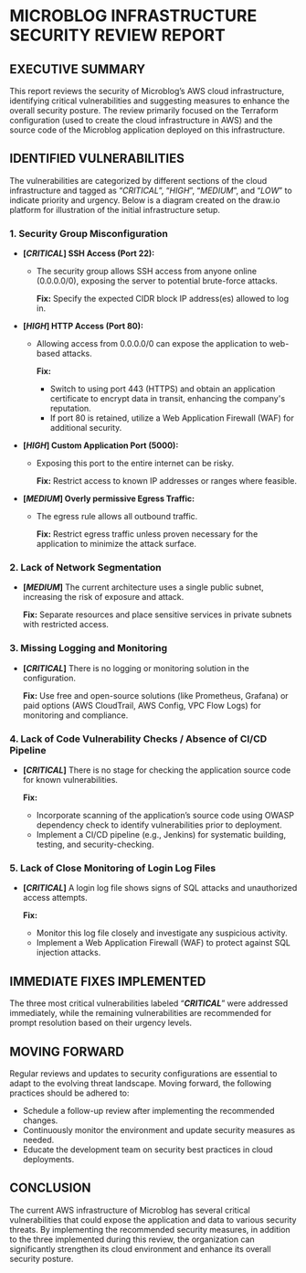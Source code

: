 # MICROBLOG INFRASTRUCTURE SECURITY REVIEW REPORT

## EXECUTIVE SUMMARY

This report reviews the security of Microblog’s AWS cloud infrastructure, identifying critical vulnerabilities and suggesting measures to enhance the overall security posture. The review primarily focused on the Terraform configuration (used to create the cloud infrastructure in AWS) and the source code of the Microblog application deployed on this infrastructure.

## IDENTIFIED VULNERABILITIES

The vulnerabilities are categorized by different sections of the cloud infrastructure and tagged as “_CRITICAL_”, “_HIGH_”, “_MEDIUM_”, and “_LOW_” to indicate priority and urgency. Below is a diagram created on the draw.io platform for illustration of the initial infrastructure setup.

### 1. Security Group Misconfiguration

- **[_CRITICAL_] SSH Access (Port 22):** 
  - The security group allows SSH access from anyone online (0.0.0.0/0), exposing the server to potential brute-force attacks.
    
    **Fix:** Specify the expected CIDR block IP address(es) allowed to log in.

- **[_HIGH_] HTTP Access (Port 80):**
  - Allowing access from 0.0.0.0/0 can expose the application to web-based attacks.
    
    **Fix:**
    - Switch to using port 443 (HTTPS) and obtain an application certificate to encrypt data in transit, enhancing the company's reputation.
    - If port 80 is retained, utilize a Web Application Firewall (WAF) for additional security.

- **[_HIGH_] Custom Application Port (5000):**
  - Exposing this port to the entire internet can be risky.
    
    **Fix:** Restrict access to known IP addresses or ranges where feasible.

- **[_MEDIUM_] Overly permissive Egress Traffic:**
  - The egress rule allows all outbound traffic.
    
    **Fix:** Restrict egress traffic unless proven necessary for the application to minimize the attack surface.

### 2. Lack of Network Segmentation

- **[_MEDIUM_]** The current architecture uses a single public subnet, increasing the risk of exposure and attack.
    
    **Fix:** Separate resources and place sensitive services in private subnets with restricted access.

### 3. Missing Logging and Monitoring

- **[_CRITICAL_]** There is no logging or monitoring solution in the configuration.
    
    **Fix:** Use free and open-source solutions (like Prometheus, Grafana) or paid options (AWS CloudTrail, AWS Config, VPC Flow Logs) for monitoring and compliance.

### 4. Lack of Code Vulnerability Checks / Absence of CI/CD Pipeline

- **[_CRITICAL_]** There is no stage for checking the application source code for known vulnerabilities.
    
    **Fix:** 
    - Incorporate scanning of the application’s source code using OWASP dependency check to identify vulnerabilities prior to deployment.
    - Implement a CI/CD pipeline (e.g., Jenkins) for systematic building, testing, and security-checking.

### 5. Lack of Close Monitoring of Login Log Files

- **[_CRITICAL_]** A login log file shows signs of SQL attacks and unauthorized access attempts.
    
    **Fix:** 
    - Monitor this log file closely and investigate any suspicious activity.
    - Implement a Web Application Firewall (WAF) to protect against SQL injection attacks.

## IMMEDIATE FIXES IMPLEMENTED

The three most critical vulnerabilities labeled “**_CRITICAL_**” were addressed immediately, while the remaining vulnerabilities are recommended for prompt resolution based on their urgency levels.

## MOVING FORWARD

Regular reviews and updates to security configurations are essential to adapt to the evolving threat landscape. Moving forward, the following practices should be adhered to:

- Schedule a follow-up review after implementing the recommended changes.
- Continuously monitor the environment and update security measures as needed.
- Educate the development team on security best practices in cloud deployments.

## CONCLUSION

The current AWS infrastructure of Microblog has several critical vulnerabilities that could expose the application and data to various security threats. By implementing the recommended security measures, in addition to the three implemented during this review, the organization can significantly strengthen its cloud environment and enhance its overall security posture.
